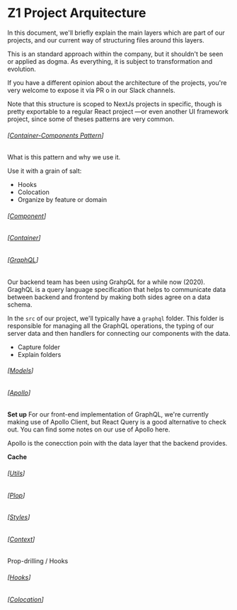 # Z1 Project Arquitecture

In this document, we'll briefly explain the main layers which are part of our projects, and our current way of structuring files around this layers.

This is an standard approach within the company, but it shouldn't be seen or applied as dogma. As everything, it is subject to transformation and evolution. 

If you have a different opinion about the architecture of the projects, you're very welcome to expose it vía PR o in our Slack channels.

Note that this structure is scoped to NextJs projects in specific, though is pretty exportable to a regular React project —or even another UI framework project, since some of theses patterns are very common. 

###### [[Container-Components Pattern](#point-01)]
What is this pattern and why we use it. 

Use it with a grain of salt:
- Hooks
- Colocation
- Organize by feature or domain

###### [[Component](#point-02)]

###### [[Container](#point-02)]

###### [[GraphQL](#point-02)]
Our backend team has been using GrahpQL for a while now (2020). GraghQL is a query language specification that helps to communicate data between backend and frontend by making both sides agree on a data schema. 

In the `src` of our project, we'll typically have a `graphql` folder. This folder is responsible for managing all the GraphQL operations, the typing of our server data and then handlers for connecting our components with the data. 

- Capture folder
- Explain folders

###### [[Models](#point-02)]


###### [[Apollo](#point-02)]

**Set up**
For our front-end implementation of GraphQL, we're currently making use of Apollo Client, but React Query is a good alternative to check out. You can find some notes on our use of Apollo here. 

Apollo is the conecction poin with the data layer that the backend provides.

**Cache**


###### [[Utils](#point-02)]


###### [[Plop](#point-02)]

###### [[Styles](#point-02)]

###### [[Context](#point-02)]
Prop-drilling / Hooks


###### [[Hooks](#point-02)]

###### [[Colocation](#point-02)]